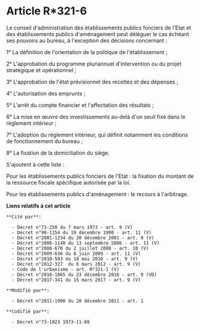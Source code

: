 # Article R*321-6

Le conseil d'administration des établissements publics fonciers de l'Etat et des établissements publics d'aménagement peut
déléguer le cas échéant ses pouvoirs au bureau, à l'exception des décisions concernant : 

1° La définition de l'orientation de la politique de l'établissement ; 

2° L'approbation du programme pluriannuel d'intervention ou du projet stratégique et opérationnel ; 

3° L'approbation de l'état prévisionnel des recettes et des dépenses ; 

4° L'autorisation des emprunts ; 

5° L'arrêt du compte financier et l'affectation des résultats ; 

6° La mise en œuvre des investissements au-delà d'un seuil fixé dans le règlement intérieur ; 

7° L'adoption du règlement intérieur, qui définit notamment les conditions de fonctionnement du bureau ; 

8° La fixation de la domiciliation du siège. 

S'ajoutent à cette liste : 

Pour les établissements publics fonciers de l'Etat : la fixation du montant de la ressource fiscale spécifique autorisée par
la loi. 

Pour les établissements publics d'aménagement : le recours à l'arbitrage.

**Liens relatifs à cet article**

	**Cité par**:

	  - Décret n°73-250 du 7 mars 1973 - art. 9 (V)
	  - Décret n°90-1154 du 19 décembre 1990 - art. 11 (V)
	  - Décret n°2001-1234 du 20 décembre 2001 - art. 9 (V)
	  - Décret n°2006-1140 du 13 septembre 2006 - art. 11 (V)
	  - Décret n°2008-670 du 2 juillet 2008 - art. 10 (V)
	  - Décret n°2009-636 du 8 juin 2009 - art. 11 (V)
	  - Décret n°2010-503 du 18 mai 2010 - art. 9 (V)
	  - Décret n°2012-327  du 6 mars 2012 - art. 9 (V)
	  - Code de l'urbanisme - art. R*321-1 (V)
	  - Décret n°2016-1865 du 23 décembre 2016 - art. 9 (VD)
	  - Décret n°2017-341 du 15 mars 2017 - art. 9 (V)

	**Modifié par**:

	  - Décret n°2011-1900 du 20 décembre 2011 - art. 1

	**Codifié par**:

	  - Décret n°73-1023 1973-11-08
